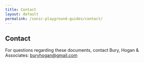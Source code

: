 ```yaml
---
title: Contact
layout: default
permalink: /sonic-playground-guides/contact/
---
```


## Contact

For questions regarding these documents, contact Bury, Hogan & Associates: [buryhogan@gmail.com](mailto:buryhogan@gmail.com)
